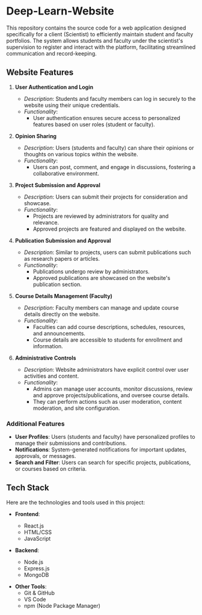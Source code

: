 # Deep-Learn-Website
This repository contains the source code for a web application designed specifically for a client (Scientist) to efficiently maintain student and faculty portfolios. The system allows students and faculty under the scientist's supervision to register and interact with the platform, facilitating streamlined communication and record-keeping.

## Website Features

1. **User Authentication and Login**
   - *Description*: Students and faculty members can log in securely to the website using their unique credentials.
   - *Functionality*:
     - User authentication ensures secure access to personalized features based on user roles (student or faculty).

2. **Opinion Sharing**
   - *Description*: Users (students and faculty) can share their opinions or thoughts on various topics within the website.
   - *Functionality*:
     - Users can post, comment, and engage in discussions, fostering a collaborative environment.

3. **Project Submission and Approval**
   - *Description*: Users can submit their projects for consideration and showcase.
   - *Functionality*:
     - Projects are reviewed by administrators for quality and relevance.
     - Approved projects are featured and displayed on the website.

4. **Publication Submission and Approval**
   - *Description*: Similar to projects, users can submit publications such as research papers or articles.
   - *Functionality*:
     - Publications undergo review by administrators.
     - Approved publications are showcased on the website's publication section.

5. **Course Details Management (Faculty)**
   - *Description*: Faculty members can manage and update course details directly on the website.
   - *Functionality*:
     - Faculties can add course descriptions, schedules, resources, and announcements.
     - Course details are accessible to students for enrollment and information.

6. **Administrative Controls**
   - *Description*: Website administrators have explicit control over user activities and content.
   - *Functionality*:
     - Admins can manage user accounts, monitor discussions, review and approve projects/publications, and oversee course details.
     - They can perform actions such as user moderation, content moderation, and site configuration.

### Additional Features

- **User Profiles**: Users (students and faculty) have personalized profiles to manage their submissions and contributions.
- **Notifications**: System-generated notifications for important updates, approvals, or messages.
- **Search and Filter**: Users can search for specific projects, publications, or courses based on criteria.


## Tech Stack

Here are the technologies and tools used in this project:

- **Frontend**:
  - React.js
  - HTML/CSS
  - JavaScript

- **Backend**:
  - Node.js
  - Express.js
  - MongoDB 

<!-- - **Deployment/Hosting**:
  - AWS (Amazon Web Services)
  - Docker
  - Kubernetes -->

- **Other Tools**:
  - Git & GitHub
  - VS Code
  - npm (Node Package Manager)
